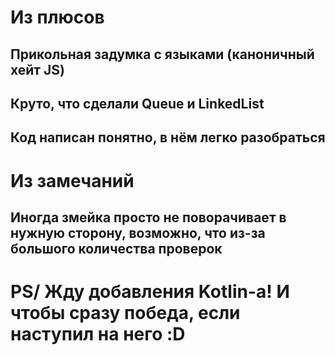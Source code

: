 # Из плюсов
## Прикольная задумка с языками (каноничный хейт JS)
## Круто, что сделали Queue и LinkedList
## Код написан понятно, в нём легко разобраться


# Из замечаний
## Иногда змейка просто не поворачивает в нужную сторону, возможно, что из-за большого количества проверок


# PS/ Жду добавления Kotlin-а! И чтобы сразу победа, если наступил на него :D
